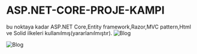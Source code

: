 # ASP.NET-CORE-PROJE-KAMPI
bu noktaya kadar ASP.NET Core,Entity framework,Razor,MVC pattern,Html ve Solid ilkeleri kullanılmış(yararlanılmıştır). 
![Blog](https://github.com/kubilayytpkts/ASP.NET-CORE-PROJE-KAMPI/assets/119957098/f8a48961-a493-430f-9ef0-a955c7de5f6a)

![Blog](https://github.com/kubilayytpkts/ASP.NET-CORE-PROJE-KAMPI/assets/119957098/09aac2d3-e0b5-4581-aac2-1e33550cd272)

